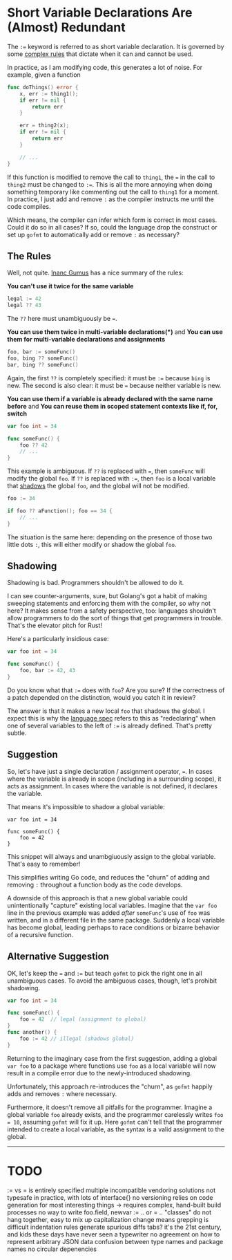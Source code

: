 # Short Variable Declarations Are (Almost) Redundant

The `:=` keyword is referred to as short variable declaration.
It is governed by some [complex rules](https://golang.org/ref/spec#Short_variable_declarations) that dictate when it can and cannot be used.

In practice, as I am modifying code, this generates a lot of noise.
For example, given a function

```go
func doThings() error {
	x, err := thing1();
	if err != nil {
		return err
	}

	err = thing2(x);
	if err != nil {
		return err
	}

	// ...
}
```

If this function is modified to remove the call to `thing1`, the `=` in the call to `thing2` must be changed to `:=`.
This is all the more annoying when doing something temporary like commenting out the call to `thing1` for a moment.
In practice, I just add and remove `:` as the compiler instructs me until the code compiles.

Which means, the compiler can infer which form is correct in most cases.
Could it do so in all cases?
If so, could the language drop the construct or set up `gofmt` to automatically add or remove `:` as necessary?

## The Rules

Well, not quite.
[Inanc Gumus](https://blog.learngoprogramming.com/golang-short-variable-declaration-rules-6df88c881ee) has a nice summary of the rules:

**You can't use it twice for the same variable**

```go
legal := 42
legal ?? 43
```

The `??` here must unambiguously be `=`.

**You can use them twice in multi-variable declarations(\*)** and **You can use them for multi-variable declarations and assignments**

```go
foo, bar := someFunc()
foo, bing ?? someFunc()
bar, bing ?? someFunc()
```

Again, the first `??` is completely specified: it must be `:=` because `bing` is new.
The second is also clear: it must be `=` because neither variable is new.

**You can use them if a variable is already declared with the same name before** and **You can reuse them in scoped statement contexts like if, for, switch**

```go
var foo int = 34

func someFunc() {
	foo ?? 42
	// ...
}
```

This example is ambiguous.
If `??` is replaced with `=`, then `someFunc` will modify the global `foo`.
If `??` is replaced with `:=`, then `foo` is a local variable that [shadows](https://en.wikipedia.org/wiki/Variable_shadowing) the global `foo`, and the global will not be modified.

```go
foo := 34

if foo ?? aFunction(); foo == 34 {
	// ...
}
```

The situation is the same here: depending on the presence of those two little dots `:`, this will either modify or shadow the global `foo`.

## Shadowing

Shadowing is bad.
Programmers shouldn't be allowed to do it.

I can see counter-arguments, sure, but Golang's got a habit of making sweeping statements and enforcing them with the compiler, so why not here?
It makes sense from a safety perspective, too: languages shouldn't allow programmers to do the sort of things that get programmers in trouble.
That's the elevator pitch for Rust!

Here's a particularly insidious case:

```go
var foo int = 34

func someFunc() {
	foo, bar := 42, 43
}
```

Do you know what that `:=` does with `foo`?
Are you sure?
If the correctness of a patch depended on the distinction, would you catch it in review?

The answer is that it makes a new local `foo` that shadows the global.
I expect this is why the [language spec](https://golang.org/ref/spec#Short_variable_declarations) refers to this as "redeclaring" when one of several variables to the left of `:=` is already defined.
That's pretty subtle.

## Suggestion

So, let's have just a single declaration / assignment operator, `=`.
In cases where the variable is already in scope (including in a surrounding scope), it acts as assignment.
In cases where the variable is not defined, it declares the variable.

That means it's impossible to shadow a global variable:

```
var foo int = 34

func someFunc() {
	foo = 42
}
```

This snippet will always and unambgiuously assign to the global variable.
That's easy to remember!

This simplifies writing Go code, and reduces the "churn" of adding and removing `:` throughout a function body as the code develops.

A downside of this approach is that a new global variable could unintentionally "capture" existing local variables.
Imagine that the `var foo` line in the previous example was added *after* `someFunc`'s use of `foo` was written, and in a different file in the same package.
Suddenly a local variable has become global, leading perhaps to race conditions or bizarre behavior of a recursive function.

## Alternative Suggestion

OK, let's keep the `=` and `:=` but teach `gofmt` to pick the right one in all unambiguous cases.
To avoid the ambiguous cases, though, let's prohibit shadowing.

```go
var foo int = 34

func someFunc() {
	foo = 42  // legal (assignment to global)
}
func another() {
	foo := 42 // illegal (shadows global)
}
```

Returning to the imaginary case from the first suggestion, adding a global `var foo` to a package where functions use `foo` as a local variable will now result in a compile error due to the newly-introduced shadowing.

Unfortunately, this approach re-introduces the "churn", as `gofmt` happily adds and removes `:` where necessary.

Furthermore, it doesn't remove all pitfalls for the programmer.
Imagine a global variable `foo` already exists, and the programmer carelessly writes `foo = 10`, assuming `gofmt` will fix it up.
Here `gofmt` can't tell that the programmer intended to create a local variable, as the syntax is a valid assignment to the global.

---

# TODO

:= vs = is entirely specified
multiple incompatible vendoring solutions
not typesafe in practice, with lots of interface{}
no versioning
relies on code generation for most interesting things -> requires complex, hand-built build processes
no way to write foo.field, newvar := .. or = ..
"classes" do not hang together, easy to mix up
capitalization change means grepping is difficult
indentation rules generate spurious diffs
tabs?  it's the 21st century, and kids these days have never seen a typewriter
no agreement on how to represent arbitrary JSON data
confusion between type names and package names
no circular depenencies

